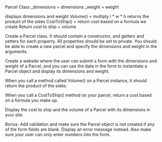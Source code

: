 Parcel Class 
_dimensions = dimensions
_weight = weight

displays dimensions and weight
Volume() = multiply  l * w * h returns the product of the sides
CostToShip() = return cost based on a formula we create
Return cost to ship + volume 




Create a Parcel class. It should contain a constructor, and getters and setters for each property. All properties should be set to private. You should be able to create a new parcel and specify the dimensions and weight in the arguments.

Create a website where the user can submit a form with the dimensions and weight of a Parcel, and you can use the data in the form to instantiate a Parcel object and display its dimensions and weight.

When you call a method called Volume() on a Parcel instance, it should return the product of the sides.

When you call a CostToShip() method on your parcel, return a cost based on a formula you make up.

Display the cost to ship and the volume of a Parcel with its dimensions in your site.

Bonus: Add validation and make sure the Parcel object is not created if any of the form fields are blank. Display an error message instead. Also make sure your user can only enter numbers into the form.